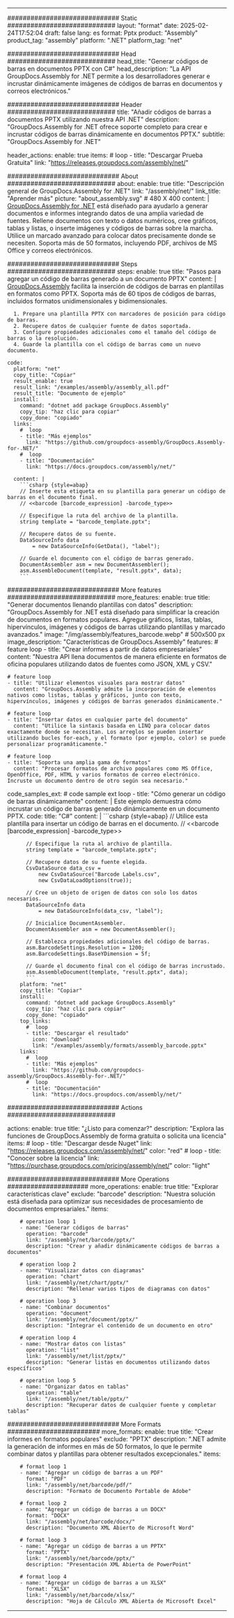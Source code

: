 



---
############################# Static ############################
layout: "format"
date:  2025-02-24T17:52:04
draft: false
lang: es
format: Pptx
product: "Assembly"
product_tag: "assembly"
platform: ".NET"
platform_tag: "net"

############################# Head ############################
head_title: "Generar códigos de barras en documentos PPTX con C#"
head_description: "La API GroupDocs.Assembly for .NET permite a los desarrolladores generar e incrustar dinámicamente imágenes de códigos de barras en documentos y correos electrónicos."

############################# Header ############################
title: "Añadir códigos de barras a documentos PPTX utilizando nuestra API .NET" 
description: "GroupDocs.Assembly for .NET ofrece soporte completo para crear e incrustar códigos de barras dinámicamente en documentos PPTX."
subtitle: "GroupDocs.Assembly for .NET" 

header_actions:
  enable: true
  items:
    #  loop
    - title: "Descargar Prueba Gratuita"
      link: "https://releases.groupdocs.com/assembly/net/"
      
############################# About ############################
about:
    enable: true
    title: "Descripción general de GroupDocs.Assembly for .NET"
    link: "/assembly/net/"
    link_title: "Aprender más"
    picture: "about_assembly.svg" # 480 X 400
    content: |
       [GroupDocs.Assembly for .NET](/assembly/net/) está diseñado para ayudarlo a generar documentos e informes integrando datos de una amplia variedad de fuentes. Rellene documentos con texto o datos numéricos, cree gráficos, tablas y listas, o inserte imágenes y códigos de barras sobre la marcha. Utilice un marcado avanzado para colocar datos precisamente donde se necesiten. Soporta más de 50 formatos, incluyendo PDF, archivos de MS Office y correos electrónicos.

############################# Steps ############################
steps:
    enable: true
    title: "Pasos para agregar un código de barras generado a un documento PPTX"
    content: |
      [GroupDocs.Assembly](/assembly/net/) facilita la inserción de códigos de barras en plantillas en formatos como PPTX. Soporta más de 60 tipos de códigos de barras, incluidos formatos unidimensionales y bidimensionales.
      
      1. Prepare una plantilla PPTX con marcadores de posición para código de barras.
      2. Recupere datos de cualquier fuente de datos soportada.
      3. Configure propiedades adicionales como el tamaño del código de barras o la resolución.
      4. Guarde la plantilla con el código de barras como un nuevo documento.
   
    code:
      platform: "net"
      copy_title: "Copiar"
      result_enable: true
      result_link: "/examples/assembly/assembly_all.pdf"
      result_title: "Documento de ejemplo"
      install:
        command: "dotnet add package GroupDocs.Assembly"
        copy_tip: "haz clic para copiar"
        copy_done: "copiado"
      links:
        #  loop
        - title: "Más ejemplos"
          link: "https://github.com/groupdocs-assembly/GroupDocs.Assembly-for-.NET/"
        #  loop
        - title: "Documentación"
          link: "https://docs.groupdocs.com/assembly/net/"
          
      content: |
        ```csharp {style=abap}
        // Inserte esta etiqueta en su plantilla para generar un código de barras en el documento final.
        // <<barcode [barcode_expression] -barcode_type>>

        // Especifique la ruta del archivo de la plantilla.
        string template = "barcode_template.pptx";

        // Recupere datos de su fuente.
        DataSourceInfo data 
            = new DataSourceInfo(GetData(), "label");

        // Guarde el documento con el código de barras generado.
        DocumentAssembler asm = new DocumentAssembler();
        asm.AssembleDocument(template, "result.pptx", data);
        ```            

############################# More features ############################
more_features:
  enable: true
  title: "Generar documentos llenando plantillas con datos"
  description: "GroupDocs.Assembly for .NET está diseñado para simplificar la creación de documentos en formatos populares. Agregue gráficos, listas, tablas, hipervínculos, imágenes y códigos de barras utilizando plantillas y marcado avanzados."
  image: "/img/assembly/features_barcode.webp" # 500x500 px
  image_description: "Características de GroupDocs.Assembly"
  features:
    # feature loop
    - title: "Crear informes a partir de datos empresariales"
      content: "Nuestra API llena documentos de manera eficiente en formatos de oficina populares utilizando datos de fuentes como JSON, XML y CSV."

    # feature loop
    - title: "Utilizar elementos visuales para mostrar datos"
      content: "GroupDocs.Assembly admite la incorporación de elementos nativos como listas, tablas y gráficos, junto con texto, hipervínculos, imágenes y códigos de barras generados dinámicamente."

    # feature loop
    - title: "Insertar datos en cualquier parte del documento"
      content: "Utilice la sintaxis basada en LINQ para colocar datos exactamente donde se necesitan. Los arreglos se pueden insertar utilizando bucles for-each, y el formato (por ejemplo, color) se puede personalizar programáticamente."

    # feature loop
    - title: "Soporta una amplia gama de formatos"
      content: "Procesar formatos de archivo populares como MS Office, OpenOffice, PDF, HTML y varios formatos de correo electrónico. Incruste un documento dentro de otro según sea necesario."
      
  code_samples_ext:
    # code sample ext loop
    - title: "Cómo generar un código de barras dinámicamente"
      content: |
        Este ejemplo demuestra cómo incrustar un código de barras generado dinámicamente en un documento PPTX.
      code:
        title: "C#"
        content: |
          ```csharp {style=abap}
          // Utilice esta plantilla para insertar un código de barras en el documento.
          // <<barcode [barcode_expression] -barcode_type>>

          // Especifique la ruta al archivo de plantilla.
          string template = "barcode_template.pptx";

          // Recupere datos de su fuente elegida.
          CsvDataSource data_csv =
              new CsvDataSource("Barcode Labels.csv", 
              new CsvDataLoadOptions(true));

          // Cree un objeto de origen de datos con solo los datos necesarios.
          DataSourceInfo data 
              = new DataSourceInfo(data_csv, "label");

          // Inicialice DocumentAssembler.
          DocumentAssembler asm = new DocumentAssembler();

          // Establezca propiedades adicionales del código de barras.
          asm.BarcodeSettings.Resolution = 1200;
          asm.BarcodeSettings.BaseYDimension = 5f;

          // Guarde el documento final con el código de barras incrustado.
          asm.AssembleDocument(template, "result.pptx", data);
          ```
        platform: "net"
        copy_title: "Copiar"
        install:
          command: "dotnet add package GroupDocs.Assembly"
          copy_tip: "haz clic para copiar"
          copy_done: "copiado"
        top_links:
          #  loop
          - title: "Descargar el resultado"
            icon: "download"
            link: "/examples/assembly/formats/assembly_barcode.pptx"
        links:
          #  loop
          - title: "Más ejemplos"
            link: "https://github.com/groupdocs-assembly/GroupDocs.Assembly-for-.NET/"
          #  loop
          - title: "Documentación"
            link: "https://docs.groupdocs.com/assembly/net/"
            

            


############################# Actions ############################

actions:
  enable: true
  title: "¿Listo para comenzar?"
  description: "Explora las funciones de GroupDocs.Assembly de forma gratuita o solicita una licencia"
  items:
    #  loop
    - title: "Descargar desde Nuget"
      link: "https://releases.groupdocs.com/assembly/net/"
      color: "red"
        #  loop
    - title: "Conocer sobre la licencia"
      link: "https://purchase.groupdocs.com/pricing/assembly/net/"
      color: "light"


############################# More Operations #####################
more_operations:
    enable: true
    title: "Explorar características clave"
    exclude: "barcode"
    description: "Nuestra solución está diseñada para optimizar sus necesidades de procesamiento de documentos empresariales."
    items: 
          
        # operation loop 1
        - name: "Generar códigos de barras"
          operation: "barcode"
          link: "/assembly/net/barcode/pptx/"
          description: "Crear y añadir dinámicamente códigos de barras a documentos"

        # operation loop 2
        - name: "Visualizar datos con diagramas"
          operation: "chart"
          link: "/assembly/net/chart/pptx/"
          description: "Rellenar varios tipos de diagramas con datos"

        # operation loop 3
        - name: "Combinar documentos"
          operation: "document"
          link: "/assembly/net/document/pptx/"
          description: "Integrar el contenido de un documento en otro"

        # operation loop 4
        - name: "Mostrar datos con listas"
          operation: "list"
          link: "/assembly/net/list/pptx/"
          description: "Generar listas en documentos utilizando datos específicos"

        # operation loop 5
        - name: "Organizar datos en tablas"
          operation: "table"
          link: "/assembly/net/table/pptx/"
          description: "Recuperar datos de cualquier fuente y completar tablas"
         
          
############################# More Formats ########################
more_formats:
    enable: true
    title: "Crear informes en formatos populares"
    exclude: "PPTX"
    description: ".NET admite la generación de informes en más de 50 formatos, lo que le permite combinar datos y plantillas para obtener resultados excepcionales."
    items: 
          
        # format loop 1
        - name: "Agregar un código de barras a un PDF"
          format: "PDF"
          link: "/assembly/net/barcode/pdf/"
          description: "Formato de Documento Portable de Adobe"
          
        # format loop 2
        - name: "Agregar un código de barras a un DOCX"
          format: "DOCX"
          link: "/assembly/net/barcode/docx/"
          description: "Documento XML Abierto de Microsoft Word"
          
        # format loop 3
        - name: "Agregar un código de barras a un PPTX"
          format: "PPTX"
          link: "/assembly/net/barcode/pptx/"
          description: "Presentación XML Abierta de PowerPoint"
          
        # format loop 4
        - name: "Agregar un código de barras a un XLSX"
          format: "XLSX"
          link: "/assembly/net/barcode/xlsx/"
          description: "Hoja de Cálculo XML Abierta de Microsoft Excel"


          

---